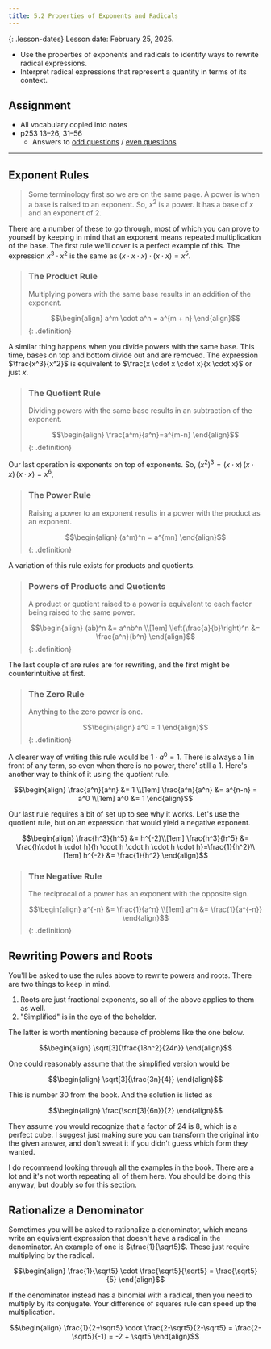 ```yaml
---
title: 5.2 Properties of Exponents and Radicals
---
```


{: .lesson-dates}
Lesson date: February 25, 2025.

- Use the properties of exponents and radicals to identify ways to rewrite radical expressions.
- Interpret radical expressions that represent a quantity in terms of its context.

## Assignment

- All vocabulary copied into notes
- p253 13–26, 31–56
  - Answers to [odd questions](../misc/alg2-odd-answers.pdf) / [even questions](../misc/alg2-even-answers.pdf)

---

## Exponent Rules

> Some terminology first so we are on the same page. A power is when a base is raised to an exponent. So, $x^2$ is a power. It has a base of $x$ and an exponent of $2$.

There are a number of these to go through, most of which you can prove to yourself by keeping in mind that an exponent means repeated multiplication of the base. The first rule we'll cover is a perfect example of this. The expression $x^3 \cdot x^2$ is the same as $(x \cdot x \cdot x)\cdot(x \cdot x)=x^5$.

> ### The Product Rule
>
> Multiplying powers with the same base results in an addition of the exponent.
>
> $$\begin{align}
> a^m \cdot a^n = a^{m + n}
> \end{align}$$
{: .definition}

A similar thing happens when you divide powers with the same base. This time, bases on top and bottom divide out and are removed. The expression $\frac{x^3}{x^2}$ is equivalent to $\frac{x \cdot x \cdot x}{x \cdot x}$ or just $x$.

> ### The Quotient Rule
>
> Dividing powers with the same base results in an subtraction of the exponent.
>
> $$\begin{align}
> \frac{a^m}{a^n}=a^{m-n}
> \end{align}$$
{: .definition}

Our last operation is exponents on top of exponents. So, $(x^2)^3 = (x \cdot x)\, (x \cdot x)\, (x \cdot x) = x^6$.

> ### The Power Rule
>
> Raising a power to an exponent results in a power with the product as an exponent.
>
> $$\begin{align}
> (a^m)^n = a^{mn}
> \end{align}$$
{: .definition}

A variation of this rule exists for products and quotients.

> ### Powers of Products and Quotients
>
> A product or quotient raised to a power is equivalent to each factor being raised to the same power.
>
> $$\begin{align}
> (ab)^n &= a^nb^n \\[1em]
> \left(\frac{a}{b}\right)^n &= \frac{a^n}{b^n}
> \end{align}$$
{: .definition}

The last couple of are rules are for rewriting, and the first might be counterintuitive at first.

> ### The Zero Rule
>
> Anything to the zero power is one.
>
> $$\begin{align}
> a^0 = 1
> \end{align}$$
{: .definition}

A clearer way of writing this rule would be $1\cdot a^0 = 1$. There is always a $1$ in front of any term, so even when there is no power, there' still a $1$. Here's another way to think of it using the quotient rule.

$$\begin{align}
\frac{a^n}{a^n} &= 1 \\[1em]
\frac{a^n}{a^n} &= a^{n-n} = a^0 \\[1em]
a^0 &= 1
\end{align}$$

Our last rule requires a bit of set up to see why it works. Let's use the quotient rule, but on an expression that would yield a negative exponent.

$$\begin{align}
\frac{h^3}{h^5} &= h^{-2}\\[1em]
\frac{h^3}{h^5} &= \frac{h\cdot h \cdot h}{h \cdot h \cdot h \cdot h \cdot h}=\frac{1}{h^2}\\[1em]
h^{-2} &= \frac{1}{h^2}
\end{align}$$

> ### The Negative Rule
>
> The reciprocal of a power has an exponent with the opposite sign.
>
> $$\begin{align}
> a^{-n} &= \frac{1}{a^n} \\[1em]
> a^n    &= \frac{1}{a^{-n}}
> \end{align}$$
{: .definition}

## Rewriting Powers and Roots

You'll be asked to use the rules above to rewrite powers and roots. There are two things to keep in mind.

1. Roots are just fractional exponents, so all of the above applies to them as well.
2. "Simplified" is in the eye of the beholder.

The latter is worth mentioning because of problems like the one below.

$$\begin{align}
\sqrt[3]{\frac{18n^2}{24n}}
\end{align}$$

One could reasonably assume that the simplified version would be

$$\begin{align}
\sqrt[3]{\frac{3n}{4}}
\end{align}$$

This is number 30 from the book. And the solution is listed as

$$\begin{align}
\frac{\sqrt[3]{6n}}{2}
\end{align}$$

They assume you would recognize that a factor of $24$ is $8$, which is a perfect cube. I suggest just making sure you can transform the original into the given answer, and don't sweat it if you didn't guess which form they wanted.

I do recommend looking through all the examples in the book. There are a lot and it's not worth repeating all of them here. You should be doing this anyway, but doubly so for this section.

## Rationalize a Denominator

Sometimes you will be asked to rationalize a denominator, which means write an equivalent expression that doesn't have a radical in the denominator. An example of one is $\frac{1}{\sqrt5}$. These just require multiplying by the radical.

$$\begin{align}
\frac{1}{\sqrt5} \cdot \frac{\sqrt5}{\sqrt5} = \frac{\sqrt5}{5}
\end{align}$$

If the denominator instead has a binomial with a radical, then you need to multiply by its conjugate. Your difference of squares rule can speed up the multiplication.

$$\begin{align}
\frac{1}{2+\sqrt5} \cdot \frac{2-\sqrt5}{2-\sqrt5} = \frac{2-\sqrt5}{-1} = -2 + \sqrt5
\end{align}$$
